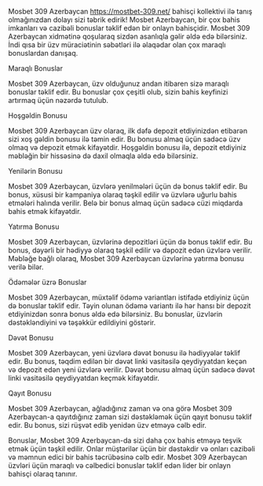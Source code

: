 Mosbet 309 Azerbaycan https://mostbet-309.net/ bahisçi kollektivi ilə tanış olmağınızdan dolayı sizi təbrik edirik! Mosbet Azerbaycan, bir çox bahis imkanları və cazibəli bonuslar təklif edən bir onlayn bahisçidir. Mosbet 309 Azerbaycan xidmətinə qoşularaq sizdən asanlıqla gəlir əldə edə bilərsiniz. İndi qısa bir üzv müraciətinin səbətləri ilə əlaqədar olan çox maraqlı bonuslardan danışaq.
   
Maraqlı Bonuslar
   
Mosbet 309 Azerbaycan, üzv olduğunuz andan itibaren sizə maraqlı bonuslar təklif edir. Bu bonuslar çox çeşitli olub, sizin bahis keyfinizi artırmaq üçün nəzərdə tutulub.
   
Hoşgəldin Bonusu
   
Mosbet 309 Azerbaycan üzv olaraq, ilk dəfə depozit etdiyinizdən etibarən sizi xoş gəldin bonusu ilə təmin edir. Bu bonusu almaq üçün sadəcə üzv olmaq və depozit etmək kifayətdir. Hoşgəldin bonusu ilə, depozit etdiyiniz məbləğin bir hissəsinə də daxil olmaqla əldə edə bilərsiniz.
   
Yenilərin Bonusu
   
Mosbet 309 Azerbaycan, üzvlərə yenilmələri üçün də bonus təklif edir. Bu bonus, xüsusi bir kampaniya olaraq təşkil edilir və üzvlərə uğurlu bahis etmələri halında verilir. Belə bir bonus almaq üçün sadəcə cüzi miqdarda bahis etmək kifayətdir.
   
Yatırma Bonusu
   
Mosbet 309 Azerbaycan, üzvlərinə depozitləri üçün də bonus təklif edir. Bu bonus, dəyərli bir hədiyyə olaraq təşkil edilir və dəpozit edən üzvlərə verilir. Məbləğe bağlı olaraq, Mosbet 309 Azerbaycan üzvlərinə yatırma bonusu verilə bilər.
   
Ödəmələr üzrə Bonuslar
   
Mosbet 309 Azerbaycan, müxtəlif ödəmə variantları istifadə etdiyiniz üçün də bonuslar təklif edir. Təyin olunan ödəmə variantı ilə hər hansı bir depozit etdiyinizdən sonra bonus əldə edə bilərsiniz. Bu bonuslar, üzvlərin dəstəkləndiyini və təşəkkür edildiyini göstərir.
   
Dəvət Bonusu
   
Mosbet 309 Azerbaycan, yeni üzvlərə dəvət bonusu ilə hədiyyələr təklif edir. Bu bonus, təqdim edilən bir dəvət linki vasitəsilə qeydiyyatdan keçən və depozit edən yeni üzvlərə verilir. Dəvət bonusu almaq üçün sadəcə dəvət linki vasitəsilə qeydiyyatdan keçmək kifayətdir.
   
Qayıt Bonusu
   
Mosbet 309 Azerbaycan, ağladığınız zaman və ona görə Mosbet 309 Azerbaycan-a qayıtdığınız zaman sizi dəstəkləmək üçün qayıt bonusu təklif edir. Bu bonus, sizi rüşvət edib yenidən üzv etməyə cəlb edir.
   
Bonuslar, Mosbet 309 Azerbaycan-da sizi daha çox bahis etməyə teşvik etmək üçün təşkil edilir. Onlar müştərilər üçün bir dəstəkdir və onları cazibəli və məmnun edici bir bahis təcrübəsinə cəlb edir. Mosbet 309 Azerbaycan üzvləri üçün maraqlı və cəlbedici bonuslar təklif edən lider bir onlayn bahisçi olaraq tanınır.
